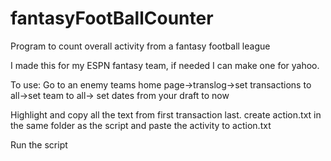 # fantasyFootBallCounter
Program to count overall activity from a fantasy football league

I made this for my ESPN fantasy team, if needed I can make one for yahoo.

To use:
Go to an enemy teams home page->translog->set transactions to all->set team to all-> set dates from your draft to now

Highlight and copy all the text from first transaction last. create action.txt in the same folder as the script and paste the activity to action.txt

Run the script

